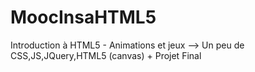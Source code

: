 # MoocInsaHTML5
Introduction à HTML5 - Animations et jeux --> Un peu de CSS,JS,JQuery,HTML5 (canvas) + Projet Final
